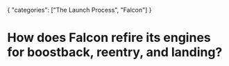 {
    "categories": ["The Launch Process", "Falcon"]
}

# How does Falcon refire its engines for boostback, reentry, and landing?
